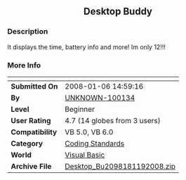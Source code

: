 ﻿<div align="center">

## Desktop Buddy


</div>

### Description

It displays the time, battery info and more! Im only 12!!!
 
### More Info
 


<span>             |<span>
---                |---
**Submitted On**   |2008-01-06 14:59:16
**By**             |[UNKNOWN\-100134](https://github.com/Planet-Source-Code/PSCIndex/blob/master/ByAuthor/unknown-100134.md)
**Level**          |Beginner
**User Rating**    |4.7 (14 globes from 3 users)
**Compatibility**  |VB 5\.0, VB 6\.0
**Category**       |[Coding Standards](https://github.com/Planet-Source-Code/PSCIndex/blob/master/ByCategory/coding-standards__1-43.md)
**World**          |[Visual Basic](https://github.com/Planet-Source-Code/PSCIndex/blob/master/ByWorld/visual-basic.md)
**Archive File**   |[Desktop\_Bu2098181192008\.zip](https://github.com/Planet-Source-Code/unknown-100134-desktop-buddy__1-69935/archive/master.zip)








